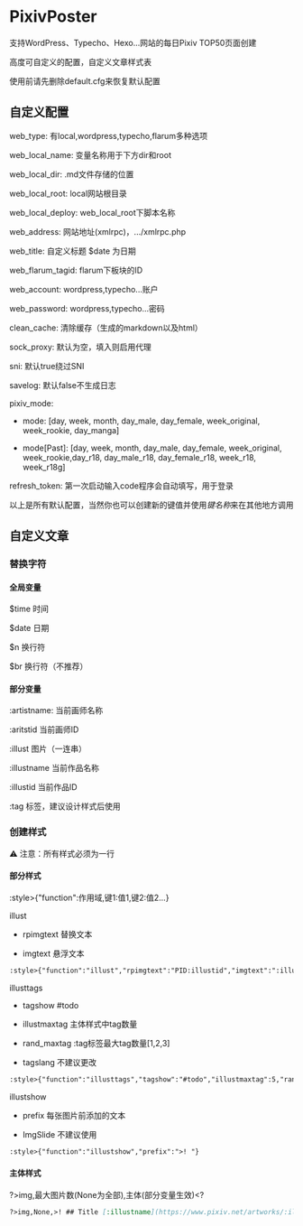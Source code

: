 # PixivPoster
支持WordPress、Typecho、Hexo...网站的每日Pixiv TOP50页面创建

高度可自定义的配置，自定义文章样式表

使用前请先删除default.cfg来恢复默认配置

## 自定义配置
web_type: 有local,wordpress,typecho,flarum多种选项

web_local_name: 变量名称用于下方dir和root

web_local_dir: .md文件存储的位置

web_local_root: local网站根目录

web_local_deploy: web_local_root下脚本名称

web_address: 网站地址(xmlrpc)，.../xmlrpc.php

web_title: 自定义标题 $date 为日期

web_flarum_tagid: flarum下板块的ID

web_account: wordpress,typecho...账户

web_password: wordpress,typecho...密码

clean_cache: 清除缓存（生成的markdown以及html）

sock_proxy: 默认为空，填入则启用代理

sni: 默认true绕过SNI

savelog: 默认false不生成日志

pixiv_mode: 

- mode: [day, week, month, day_male, day_female, week_original, week_rookie, day_manga]

- mode[Past]: [day, week, month, day_male, day_female, week_original, week_rookie,day_r18, day_male_r18, day_female_r18, week_r18, week_r18g]

refresh_token: 第一次启动输入code程序会自动填写，用于登录

以上是所有默认配置，当然你也可以创建新的键值并使用$键名称$来在其他地方调用

## 自定义文章
### 替换字符
#### 全局变量
$time 时间

$date 日期

$n 换行符

$br 换行符（不推荐）
#### 部分变量
:artistname: 当前画师名称

:aritstid 当前画师ID

:illust 图片（一连串）

:illustname 当前作品名称

:illustid 当前作品ID

:tag 标签，建议设计样式后使用
### 创建样式
:warning: 注意：所有样式必须为一行

#### 部分样式
:style>{"function":作用域,键1:值1,键2:值2...}

illust

 - rpimgtext 替换文本

 - imgtext 悬浮文本

```base.md
:style>{"function":"illust","rpimgtext":"PID:illustid","imgtext":":illustname"}
```

illusttags

 - tagshow #todo

 - illustmaxtag 主体样式中tag数量

 - rand_maxtag :tag标签最大tag数量[1,2,3]

 - tagslang 不建议更改

```base.md
:style>{"function":"illusttags","tagshow":"#todo","illustmaxtag":5,"rand_maxtag":3,"tagslang": 0}
```

illustshow

 - prefix 每张图片前添加的文本

 - ImgSlide 不建议使用

```base.md
:style>{"function":"illustshow","prefix":">! "}
```

#### 主体样式
?>img,最大图片数(None为全部),主体(部分变量生效)<?

```base.md
?>img,None,>! ## Title [:illustname](https://www.pixiv.net/artworks/:illustid)$n>!$n>! ### :tag$n>!$n>! ### Artist [:artistname](https://www.pixiv.net/users/:artistid)$n>!$n:illust$n>!$n<?
```